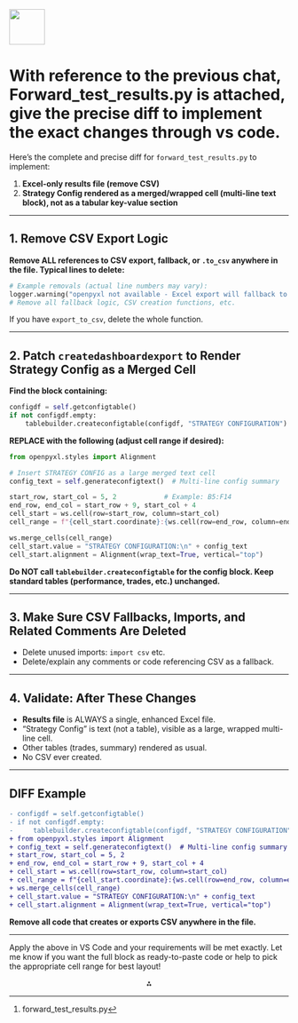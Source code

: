 <img src="https://r2cdn.perplexity.ai/pplx-full-logo-primary-dark%402x.png" style="height:64px;margin-right:32px"/>

# With reference to the previous chat, Forward_test_results.py is attached, give the precise diff to implement the exact changes through vs code.

Here’s the complete and precise diff for `forward_test_results.py` to implement:

1. **Excel-only results file (remove CSV)**
2. **Strategy Config rendered as a merged/wrapped cell (multi-line text block), not as a tabular key-value section**

***

## 1. Remove CSV Export Logic

**Remove ALL references to CSV export, fallback, or `.to_csv` anywhere in the file. Typical lines to delete:**

```python
# Example removals (actual line numbers may vary):
logger.warning("openpyxl not available - Excel export will fallback to CSV")
# Remove all fallback logic, CSV creation functions, etc.
```

If you have `export_to_csv`, delete the whole function.

***

## 2. Patch `createdashboardexport` to Render Strategy Config as a Merged Cell

**Find the block containing:**

```python
configdf = self.getconfigtable()
if not configdf.empty:
    tablebuilder.createconfigtable(configdf, "STRATEGY CONFIGURATION")
```

**REPLACE with the following (adjust cell range if desired):**

```python
from openpyxl.styles import Alignment

# Insert STRATEGY CONFIG as a large merged text cell
config_text = self.generateconfigtext()  # Multi-line config summary

start_row, start_col = 5, 2            # Example: B5:F14
end_row, end_col = start_row + 9, start_col + 4
cell_start = ws.cell(row=start_row, column=start_col)
cell_range = f"{cell_start.coordinate}:{ws.cell(row=end_row, column=end_col).coordinate}"

ws.merge_cells(cell_range)
cell_start.value = "STRATEGY CONFIGURATION:\n" + config_text
cell_start.alignment = Alignment(wrap_text=True, vertical="top")
```

**Do NOT call `tablebuilder.createconfigtable` for the config block.
Keep standard tables (performance, trades, etc.) unchanged.**

***

## 3. Make Sure CSV Fallbacks, Imports, and Related Comments Are Deleted

- Delete unused imports: `import csv` etc.
- Delete/explain any comments or code referencing CSV as a fallback.

***

## 4. Validate: After These Changes

- **Results file** is ALWAYS a single, enhanced Excel file.
- “Strategy Config” is text (not a table), visible as a large, wrapped multi-line cell.
- Other tables (trades, summary) rendered as usual.
- No CSV ever created.

***

## **DIFF Example**

```diff
- configdf = self.getconfigtable()
- if not configdf.empty:
-     tablebuilder.createconfigtable(configdf, "STRATEGY CONFIGURATION")
+ from openpyxl.styles import Alignment
+ config_text = self.generateconfigtext()  # Multi-line config summary
+ start_row, start_col = 5, 2
+ end_row, end_col = start_row + 9, start_col + 4
+ cell_start = ws.cell(row=start_row, column=start_col)
+ cell_range = f"{cell_start.coordinate}:{ws.cell(row=end_row, column=end_col).coordinate}"
+ ws.merge_cells(cell_range)
+ cell_start.value = "STRATEGY CONFIGURATION:\n" + config_text
+ cell_start.alignment = Alignment(wrap_text=True, vertical="top")
```

**Remove all code that creates or exports CSV anywhere in the file.**

***

Apply the above in VS Code and your requirements will be met exactly.
Let me know if you want the full block as ready-to-paste code or help to pick the appropriate cell range for best layout!
<span style="display:none">[^1]</span>

<div align="center">⁂</div>

[^1]: forward_test_results.py


